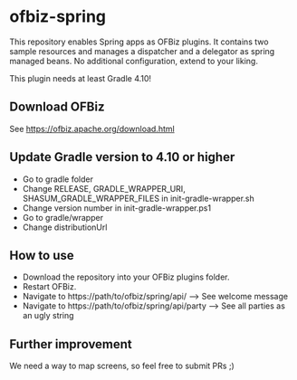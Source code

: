 # ofbiz-spring

This repository enables Spring apps as OFBiz plugins. It contains two sample resources and manages a dispatcher and a delegator as spring managed beans.
No additional configuration, extend to your liking.

This plugin needs at least Gradle 4.10! 

## Download OFBiz

See https://ofbiz.apache.org/download.html

## Update Gradle version to 4.10 or higher

* Go to gradle folder
* Change RELEASE, GRADLE_WRAPPER_URI, SHASUM_GRADLE_WRAPPER_FILES in init-gradle-wrapper.sh
* Change version number in init-gradle-wrapper.ps1
* Go to gradle/wrapper
* Change distributionUrl

## How to use

* Download the repository into your OFBiz plugins folder.
* Restart OFBiz.
* Navigate to https://path/to/ofbiz/spring/api/ --> See welcome message
* Navigate to https://path/to/ofbiz/spring/api/party --> See all parties as an ugly string

## Further improvement

We need a way to map screens, so feel free to submit PRs ;)
